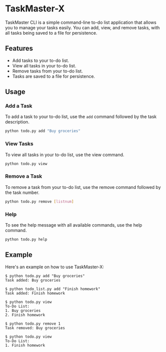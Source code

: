 # TaskMaster-X
TaskMaster CLI is a simple command-line to-do list application that allows you to manage your tasks easily. You can add, view, and remove tasks, with all tasks being saved to a file for persistence.

## Features

- Add tasks to your to-do list.
- View all tasks in your to-do list.
- Remove tasks from your to-do list.
- Tasks are saved to a file for persistence.

## Usage

### Add a Task

To add a task to your to-do list, use the `add` command followed by the task description.

```sh
python todo.py add "Buy groceries"
```
### View Tasks
To view all tasks in your to-do list, use the view command.

```sh
python todo.py view
```

### Remove a Task
To remove a task from your to-do list, use the remove command followed by the task number.

```sh
python todo.py remove [listnum]
```

### Help
To see the help message with all available commands, use the help command.

```sh
python todo.py help
```

## Example

Here's an example on how to use TaskMaster-X:
```
$ python todo.py add "Buy groceries"
Task added: Buy groceries

$ python todo_list.py add "Finish homework"
Task added: Finish homework

$ python todo.py view
To-Do List:
1. Buy groceries
2. Finish homework

$ python todo.py remove 1
Task removed: Buy groceries

$ python todo.py view
To-Do List:
1. Finish homework
```
